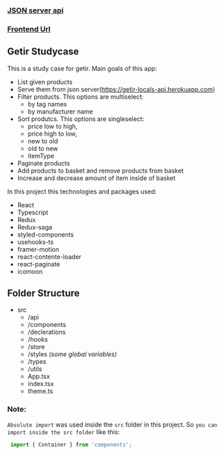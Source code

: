 ### [JSON server api](https://getir-locals-api.herokuapp.com)
### [Frontend Url](https://getir-lj2sjswtj-brkcrdk.vercel.app/)

## Getir Studycase

This is a study case for getir. Main goals of this app:
 - List given products
 - Serve them from json server(https://getir-locals-api.herokuapp.com)
 - Filter products. This options are multiselect:
   - by tag names
   - by manufacturer name
 - Sort produtcs. This options are singleselect:
   -  price low to high,
   -  price high to low,
   -  new to old
   -  old to new
   -  itemType
 - Paginate products
 - Add products to basket and remove products from basket
 - Increase and decrease amount of item inside of basket

In this project this technologies and packages used:
 - React
 - Typescript
 - Redux
 - Redux-saga
 - styled-components
 - usehooks-ts
 - framer-motion
 - react-contente-loader
 - react-paginate
 - icomoon


## Folder Structure

- src
  - /api
  - /components
  - /declerations
  - /hooks
  - /store
  - /styles _(some global variables)_
  - /types
  - /utils
  - App.tsx
  - index.tsx
  - theme.ts


 ### Note: 
 `Absolute import` was used inside the `src` folder in this project. So `you can import inside the src folder` like this:

```js
 import { Container } from 'components';
```


